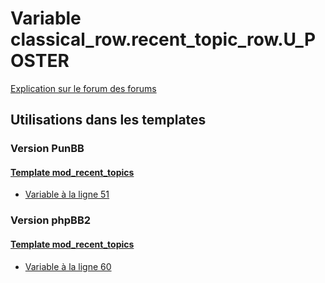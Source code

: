 # Variable classical_row.recent_topic_row.U_POSTER
[Explication sur le forum des forums](http://forum.forumactif.com/t294113-listing-des-variables#classical_row.recent_topic_row.U_POSTER)

## Utilisations dans les templates

### Version PunBB

#### [Template mod_recent_topics](punbb/mod_recent_topics.md)
* [Variable à la ligne 51](../punbb/mod_recent_topics.tpl#L51)

### Version phpBB2

#### [Template mod_recent_topics](subsilver/mod_recent_topics.md)
* [Variable à la ligne 60](../subsilver/mod_recent_topics.tpl#L60)